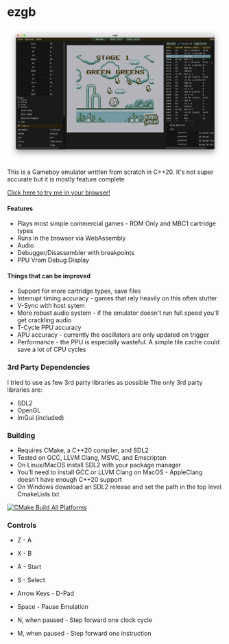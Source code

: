 
# ezgb

![Screenshot](./screenshot.png)

This is a Gameboy emulator written from scratch in C++20. It's not super accurate but it is mostly feature complete 

[Click here to try me in your browser!](https://zillinger.ca/ezgb_wasm)

#### Features

* Plays most simple commercial games - ROM Only and MBC1 cartridge types
* Runs in the browser via WebAssembly
* Audio
* Debugger/Disassembler with breakpoints
* PPU Vram Debug Display

#### Things that can be improved

 * Support for more cartridge types, save files
 * Interrupt timing accuracy - games that rely heavily on this often stutter
 * V-Sync with host sytem
 * More robust audio system - if the emulator doesn't run full speed you'll get crackling audio
 * T-Cycle PPU accuracy
 * APU accuracy - currently the oscillators are only updated on trigger
 * Performance - the PPU is especially wasteful. A simple tile cache could save a lot of CPU cycles

### 3rd Party Dependencies

I tried to use as few 3rd party libraries as possible The only 3rd party libraries are:
* SDL2
* OpenGL
* ImGui (included)

### Building

* Requires CMake, a C++20 compiler, and SDL2
* Tested on GCC, LLVM Clang, MSVC, and Emscripten
* On Linux/MacOS install SDL2 with your package manager
* You'll need to install GCC or LLVM Clang on MacOS - AppleClang doesn't have enough C++20 support
* On Windows download an SDL2 release and set the path in the top level CmakeLists.txt

[![CMake Build All Platforms](https://github.com/ezillinger/ezgb/actions/workflows/cmake-multi-platform.yml/badge.svg)](https://github.com/ezillinger/ezgb/actions/workflows/cmake-multi-platform.yml)

### Controls

* Z - A
* X - B
* A - Start
* S - Select
* Arrow Keys - D-Pad

* Space - Pause Emulation
* N, when paused - Step forward one clock cycle
* M, when paused - Step forward one instruction
